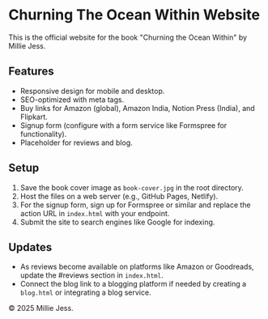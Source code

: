# Churning The Ocean Within Website

This is the official website for the book "Churning the Ocean Within" by Millie Jess.

## Features
- Responsive design for mobile and desktop.
- SEO-optimized with meta tags.
- Buy links for Amazon (global), Amazon India, Notion Press (India), and Flipkart.
- Signup form (configure with a form service like Formspree for functionality).
- Placeholder for reviews and blog.

## Setup
1. Save the book cover image as `book-cover.jpg` in the root directory.
2. Host the files on a web server (e.g., GitHub Pages, Netlify).
3. For the signup form, sign up for Formspree or similar and replace the action URL in `index.html` with your endpoint.
4. Submit the site to search engines like Google for indexing.

## Updates
- As reviews become available on platforms like Amazon or Goodreads, update the #reviews section in `index.html`.
- Connect the blog link to a blogging platform if needed by creating a `blog.html` or integrating a blog service.

© 2025 Millie Jess.
